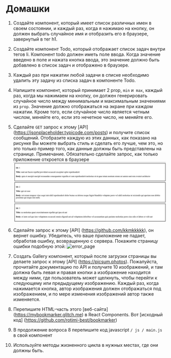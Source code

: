 # Домашки

1. Создайте компонент, который имеет список различных имен в своем состоянии, и каждый раз, когда я нажимаю на кнопку, он должен выбрать случайное имя и отобразить его в браузере, завернутый в тег h1.

2. Создайте компонент Todo, который отображает список задач внутри тегов li. Компонент todo должен иметь поле ввода. Когда значение введено в поле и нажата кнопка ввода, это значение должно быть добавлено в список задач и отображено в браузере.

3. Каждый раз при нажатии любой задачи в списке необходимо удалить эту задачу из списка задач в компоненте Todo.

4. Напишите компонент, который принимает 2 prop, `min` и` max`, каждый раз, когда мы нажимаем на кнопку, он должен генерировать случайное число между минимальным и максимальным значениями из `prop`. Значение должно отображаться на экране при каждом нажатии. Кроме того, если случайное число является четным числом, меняйте его, если это нечетное число, не меняйте его.

5. Сделайте `GET` запрос к этому [API] (https://jsonplaceholder.typicode.com/posts) и получите список сообщений. Отобразите каждую из этих данных, как показано на рисунке Вы можете выбрать стиль и сделать его лучше, чем это, но это только пример того, как данные должны быть представлены на странице. Примечание. Обязательно сделайте запрос, как только приложение откроется в браузере
![display_data_from_api_demo](https://raw.githubusercontent.com/rotimi-best/react-tutorial/master/lesson_one/assets/display_data_from_api_demo.jpg)

6. Сделайте запрос к этому [API] (https://github.com/kkmkkkkk), он вернет ошибку. Убедитесь, что ваше приложение не падает, обработав ошибку, возвращенную с сервера. Покажите страницу ошибки подобную этой:
   ![error_page](https://raw.githubusercontent.com/janmisek/ember-error-handler/master/github/error-prod.png)

7. Создать Gallery компонент, который после загрузки страницы вы делаете запрос к этому [API] (https://picsum.photos). Пожалуйста, прочитайте документацию по API и получите 10 изображений, и там должна быть левая и правая кнопки а изображение находится между ними, где пользователь может щелкнуть, чтобы перейти к следующему или предыдущему изображению. Каждый раз, когда нажимается кнопка, автор изображения должен отображаться под изображением, и по мере изменения изображений автор также изменяется.

8. Перепишите HTML-часть этого [веб-сайта] (https://mybookmarker.glitch.me) в React Components. Вот [исходный код] (https://github.com/rotimi-best/bookmarker)

9. В продолжение вопроса 8 перепишите код javascript `/ js / main.js` в свой компонент

10. Используйте методы жизненного цикла в нужных местах, где они должны быть.
